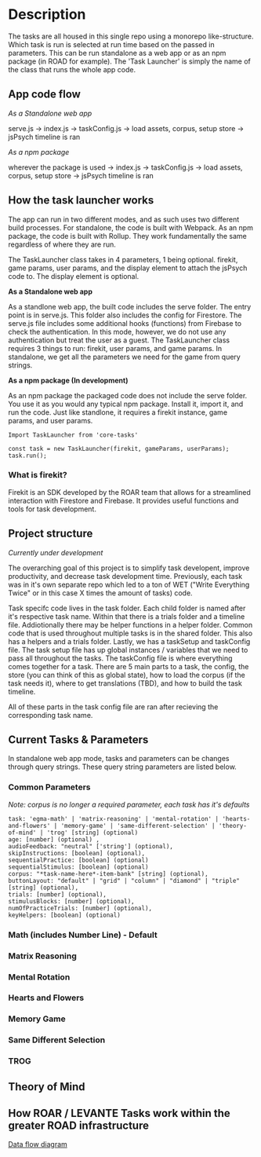 # Description
The tasks are all housed in this single repo using a monorepo like-structure. Which task is run is selected at run time based on the passed in parameters. This can be run standalone as a web app or as an npm package (in ROAD for example). The 'Task Launcher' is simply the name of the class that runs the whole app code.

## App code flow
*As a Standalone web app*

serve.js -> index.js -> taskConfig.js -> load assets, corpus, setup store -> jsPsych timeline is ran

*As a npm package*

wherever the package is used -> index.js -> taskConfig.js -> load assets, corpus, setup store -> jsPsych timeline is ran


## How the task launcher works
The app can run in two different modes, and as such uses two different build processes. For standalone, the code is built with Webpack. As an npm package, the code is built with Rollup. They work fundamentally the same regardless of where they are run. 

The TaskLauncher class takes in 4 parameters, 1 being optional. firekit, game params, user params, and the display element to attach the jsPsych code to. The display element is optional. 

**As a Standalone web app**

As a standlone web app, the built code includes the serve folder. The entry point is in serve.js. This folder also includes the config for Firestore. The serve.js file includes some additional hooks (functions) from Firebase to check the authentication. In this mode, however, we do not use any authentication but treat the user as a guest. The TaskLauncher class requires 3 things to run: firekit, user params, and game params. In standalone, we get all the parameters we need for the game from query strings. 



**As a npm package (In development)**

As an npm package the packaged code does not include the serve folder. You use it as you would any typical npm package. Install it, import it, and run the code. Just like standlone, it requires a firekit instance, game params, and user params. 

```
Import TaskLauncher from 'core-tasks'

const task = new TaskLauncher(firekit, gameParams, userParams);
task.run();
```

### What is firekit?
Firekit is an SDK developed by the ROAR team that allows for a streamlined interaction with Firestore and Firebase. It provides useful functions and tools for task development.


## Project structure
*Currently under development*

The overarching goal of this project is to simplify task developent, improve productivity, and decrease task development time. Previously, each task was in it's own separate repo which led to a ton of WET ("Write Everything Twice" or in this case X times the amount of tasks) code.

Task specifc code lives in the task folder. Each child folder is named after it's respective task name. Within that there is a trials folder and a timeline file. Addiotionally there may be helper functions in a helper folder. Common code that is used throughout multiple tasks is in the shared folder. This also has a helpers and a trials folder. Lastly, we has a taskSetup and taskConfig file. The task setup file has up global instances / variables that we need to pass all throughout the tasks. The taskConfig file is where everything comes together for a task. There are 5 main parts to a task, the config, the store (you can think of this as global state), how to load the corpus (if the task needs it), where to get translations (TBD), and how to build the task timeline. 

All of these parts in the task config file are ran after recieving the corresponding task name. 

## Current Tasks & Parameters

In standalone web app mode, tasks and parameters can be changes through query strings. These query string parameters are listed below.

### Common Parameters

*Note: corpus is no longer a required parameter, each task has it's defaults*

```
task: 'egma-math' | 'matrix-reasoning' | 'mental-rotation' | 'hearts-and-flowers' | 'memory-game' | 'same-different-selection' | 'theory-of-mind' | 'trog' [string] (optional) 
age: [number] (optional) ,
audioFeedback: "neutral" ['string'] (optional),
skipInstructions: [boolean] (optional),
sequentialPractice: [boolean] (optional)
sequentialStimulus: [boolean] (optional)
corpus: "*task-name-here*-item-bank" [string] (optional),
buttonLayout: "default" | "grid" | "column" | "diamond" | "triple" [string] (optional),
trials: [number] (optional),
stimulusBlocks: [number] (optional),
numOfPracticeTrials: [number] (optional),
keyHelpers: [boolean] (optional)
```

### Math (includes Number Line) - Default


### Matrix Reasoning


### Mental Rotation


### Hearts and Flowers


### Memory Game


### Same Different Selection


### TROG


## Theory of Mind



## How ROAR / LEVANTE Tasks work within the greater ROAD infrastructure
[Data flow diagram](https://miro.com/app/board/uXjVNY-_qDA=/?share_link_id=967374624080)